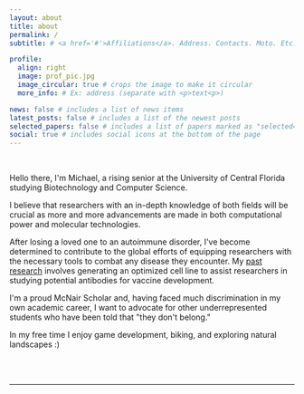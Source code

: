 ```yaml
---
layout: about
title: about
permalink: /
subtitle: # <a href='#'>Affiliations</a>. Address. Contacts. Moto. Etc.

profile:
  align: right
  image: prof_pic.jpg
  image_circular: true # crops the image to make it circular
  more_info: # Ex: address (separate with <p>text<p>)

news: false # includes a list of news items
latest_posts: false # includes a list of the newest posts
selected_papers: false # includes a list of papers marked as "selected={true}"
social: true # includes social icons at the bottom of the page
---
```


<br>

Hello there, I'm Michael, a rising senior at the University of Central Florida studying Biotechnology and Computer Science.

I believe that researchers with an in-depth knowledge of both fields will be crucial as more and more advancements are made in both computational power and molecular technologies.

After losing a loved one to an autoimmune disorder, I've become determined to contribute to the global efforts of equipping researchers with the necessary tools to combat any disease they encounter. My [past research](/projects/) involves generating an optimized cell line to assist researchers in studying potential antibodies for vaccine development.

I'm a proud McNair Scholar and, having faced much discrimination in my own academic career, I want to advocate for other underrepresented students who have been told that "they don't belong."

In my free time I enjoy game development, biking, and exploring natural landscapes :)

<br><br>

<hr>
